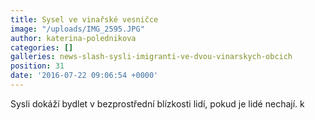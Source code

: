 ```yaml
---
title: Sysel ve vinařské vesničce
image: "/uploads/IMG_2595.JPG"
author: katerina-polednikova
categories: []
galleries: news-slash-sysli-imigranti-ve-dvou-vinarskych-obcich
position: 31
date: '2016-07-22 09:06:54 +0000'
---
```

Sysli dokáží bydlet v bezprostřední blízkosti lidí, pokud je lidé
nechají. k

